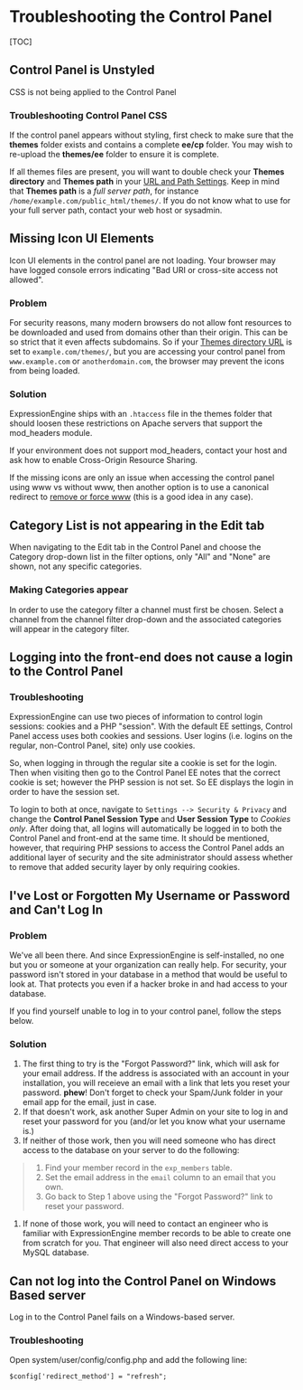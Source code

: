 <!--
    This source file is part of the open source project
    ExpressionEngine User Guide (https://github.com/ExpressionEngine/ExpressionEngine-User-Guide)

    @link      https://expressionengine.com/
    @copyright Copyright (c) 2003-2020, Packet Tide, LLC (https://ellislab.com)
    @license   https://expressionengine.com/license Licensed under Apache License, Version 2.0
-->

# Troubleshooting the Control Panel

[TOC]

## Control Panel is Unstyled

CSS is not being applied to the Control Panel

### Troubleshooting Control Panel CSS

If the control panel appears without styling, first check to make sure that the **themes** folder exists and contains a complete **ee/cp** folder. You may wish to re-upload the **themes/ee** folder to ensure it is complete.

If all themes files are present, you will want to double check your **Themes directory** and **Themes path** in your [URL and Path Settings](control-panel/settings/urls.md). Keep in mind that **Themes path** is a _full server path_, for instance `/home/example.com/public_html/themes/`. If you do not know what to use for your full server path, contact your web host or sysadmin.

## Missing Icon UI Elements

Icon UI elements in the control panel are not loading. Your browser may have logged console errors indicating "Bad URI or cross-site access not allowed".

### Problem

For security reasons, many modern browsers do not allow font resources to be downloaded and used from domains other than their origin. This can be so strict that it even affects subdomains. So if your [Themes directory URL](control-panel/settings/urls.md) is set to `example.com/themes/`, but you are accessing your control panel from `www.example.com` or `anotherdomain.com`, the browser may prevent the icons from being loaded.

### Solution

ExpressionEngine ships with an `.htaccess` file in the themes folder that should loosen these restrictions on Apache servers that support the mod_headers module.

If your environment does not support mod_headers, contact your host and ask how to enable Cross-Origin Resource Sharing.

If the missing icons are only an issue when accessing the control panel using www vs without www, then another option is to use a canonical redirect to [remove or force www](https://yoast.com/how-to-remove-www-from-your-url-with-mod_rewrite/) (this is a good idea in any case).

## Category List is not appearing in the Edit tab

When navigating to the Edit tab in the Control Panel and choose the Category drop-down list in the filter options, only "All" and "None" are shown, not any specific categories.

### Making Categories appear

In order to use the category filter a channel must first be chosen. Select a channel from the channel filter drop-down and the associated categories will appear in the category filter.

## Logging into the front-end does not cause a login to the Control Panel

### Troubleshooting

ExpressionEngine can use two pieces of information to control login sessions: cookies and a PHP "session". With the default EE settings, Control Panel access uses both cookies and sessions. User logins (i.e. logins on the regular, non-Control Panel, site) only use cookies.

So, when logging in through the regular site a cookie is set for the login. Then when visiting then go to the Control Panel EE notes that the correct cookie is set; however the PHP session is not set. So EE displays the login in order to have the session set.

To login to both at once, navigate to `Settings --> Security & Privacy` and change the **Control Panel Session Type** and **User Session Type** to _Cookies only_. After doing that, all logins will automatically be logged in to both the Control Panel and front-end at the same time. It should be mentioned, however, that requiring PHP sessions to access the Control Panel adds an additional layer of security and the site administrator should assess whether to remove that added security layer by only requiring cookies.

## I've Lost or Forgotten My Username or Password and Can't Log In

### Problem

We've all been there. And since ExpressionEngine is self-installed, no one but you or someone at your organization can really help. For security, your password isn't stored in your database in a method that would be useful to look at. That protects you even if a hacker broke in and had access to your database.

If you find yourself unable to log in to your control panel, follow the steps below.

### Solution

1.  The first thing to try is the "Forgot Password?" link, which will ask for your email address. If the address is associated with an account in your installation, you will receieve an email with a link that lets you reset your password. **phew**! Don't forget to check your Spam/Junk folder in your email app for the email, just in case.
2.  If that doesn't work, ask another Super Admin on your site to log in and reset your password for you (and/or let you know what your username is.)
3.  If neither of those work, then you will need someone who has direct access to the database on your server to do the following:

> 1.  Find your member record in the `exp_members` table.
> 2.  Set the email address in the `email` column to an email that you own.
> 3.  Go back to Step 1 above using the "Forgot Password?" link to reset your password.

1.  If none of those work, you will need to contact an engineer who is familiar with ExpressionEngine member records to be able to create one from scratch for you. That engineer will also need direct access to your MySQL database.

## Can not log into the Control Panel on Windows Based server

Log in to the Control Panel fails on a Windows-based server.

### Troubleshooting

Open system/user/config/config.php and add the following line:

    $config['redirect_method'] = "refresh";
